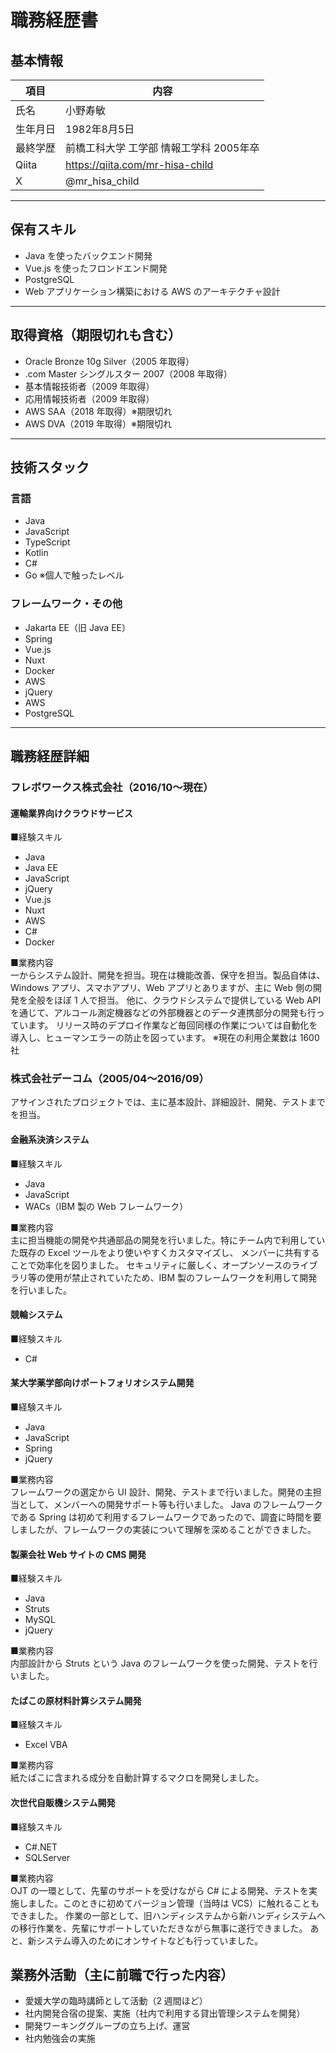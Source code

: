 # 職務経歴書

## 基本情報

|項目|内容|
|---|---|
|氏名|小野寿敏|
|生年月日|1982年8月5日|
|最終学歴|前橋工科大学 工学部 情報工学科 2005年卒|
|Qiita|https://qiita.com/mr-hisa-child|
|X|@mr_hisa_child|

---

## 保有スキル

- Java を使ったバックエンド開発
- Vue.js を使ったフロンドエンド開発
- PostgreSQL
- Web アプリケーション構築における AWS のアーキテクチャ設計

---

## 取得資格（期限切れも含む）

- Oracle Bronze 10g Silver（2005 年取得）
- .com Master シングルスター 2007（2008 年取得）
- 基本情報技術者（2009 年取得）
- 応用情報技術者（2009 年取得）
- AWS SAA（2018 年取得）※期限切れ
- AWS DVA（2019 年取得）※期限切れ

---

## 技術スタック

### 言語

- Java
- JavaScript
- TypeScript
- Kotlin
- C#
- Go ※個人で触ったレベル

### フレームワーク・その他

- Jakarta EE（旧 Java EE）
- Spring
- Vue.js
- Nuxt
- Docker
- AWS
- jQuery
- AWS
- PostgreSQL

---

## 職務経歴詳細

### フレボワークス株式会社（2016/10〜現在）

#### 運輸業界向けクラウドサービス

■経験スキル  
- Java
- Java EE
- JavaScript
- jQuery
- Vue.js
- Nuxt
- AWS
- C#
- Docker

■業務内容  
一からシステム設計、開発を担当。現在は機能改善、保守を担当。製品自体は、Windows アプリ、スマホアプリ、Web アプリとありますが、主に Web 側の開発を全般をほぼ 1 人で担当。
他に、クラウドシステムで提供している Web API を通じて、アルコール測定機器などの外部機器とのデータ連携部分の開発も行っています。
リリース時のデプロイ作業など毎回同様の作業については自動化を導入し、ヒューマンエラーの防止を図っています。
※現在の利用企業数は 1600 社

### 株式会社デーコム（2005/04〜2016/09）
アサインされたプロジェクトでは、主に基本設計、詳細設計、開発、テストまでを担当。

#### 金融系決済システム

■経験スキル  
- Java
- JavaScript
- WACs（IBM 製の Web フレームワーク）

■業務内容  
主に担当機能の開発や共通部品の開発を行いました。特にチーム内で利用していた既存の Excel ツールをより使いやすくカスタマイズし、
メンバーに共有することで効率化を図りました。
セキュリティに厳しく、オープンソースのライブラリ等の使用が禁止されていたため、IBM 製のフレームワークを利用して開発を行いました。


#### 競輪システム

■経験スキル  
- C#

#### 某大学薬学部向けポートフォリオシステム開発

■経験スキル  
- Java
- JavaScript
- Spring
- jQuery

■業務内容  
フレームワークの選定から UI 設計、開発、テストまで行いました。開発の主担当として、メンバーへの開発サポート等も行いました。
Java のフレームワークである Spring は初めて利用するフレームワークであったので、調査に時間を要しましたが、フレームワークの実装について理解を深めることができました。

#### 製薬会社 Web サイトの CMS 開発

■経験スキル  
- Java
- Struts
- MySQL
- jQuery

■業務内容  
内部設計から Struts という Java のフレームワークを使った開発、テストを行いました。

#### たばこの原材料計算システム開発

■経験スキル  
- Excel VBA

■業務内容  
紙たばこに含まれる成分を自動計算するマクロを開発しました。

#### 次世代自販機システム開発

■経験スキル  
- C#.NET
- SQLServer

■業務内容  
OJT の一環として、先輩のサポートを受けながら C# による開発、テストを実施しました。このときに初めてバージョン管理（当時は VCS）に触れることもできました。
作業の一部として、旧ハンディシステムから新ハンディシステムへの移行作業を、先輩にサポートしていただきながら無事に遂行できました。
あと、新システム導入のためにオンサイトなども行っていました。

## 業務外活動（主に前職で行った内容）

- 愛媛大学の臨時講師として活動（2 週間ほど）
- 社内開発合宿の提案、実施（社内で利用する貸出管理システムを開発）
- 開発ワーキンググループの立ち上げ、運営
- 社内勉強会の実施
